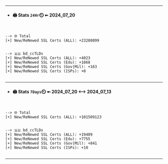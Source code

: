 

---
- #### 🖨️ **Stats** `24Hr`⏲️ ➼ 2024_07_20
```console


--> 🌐 Total
[+] New/ReNewed SSL Certs (ALL): +23280899


--> 🇧🇩 bd_ccTLDs
[+] New/ReNewed SSL Certs (ALL): +4023
[+] New/ReNewed SSL Certs (Edu): +1868
[+] New/ReNewed SSL Certs (Gov|Mil): +163
[+] New/ReNewed SSL Certs (ISPs): +0


```

---
- #### 🖨️ **Stats** `7Days`⏲️ ➼ 2024_07_20 <--> 2024_07_13
```console


--> 🌐 Total
[+] New/ReNewed SSL Certs (ALL): +101509123


--> 🇧🇩 bd_ccTLDs
[+] New/ReNewed SSL Certs (ALL): +19409
[+] New/ReNewed SSL Certs (Edu): +7755
[+] New/ReNewed SSL Certs (Gov|Mil): +841
[+] New/ReNewed SSL Certs (ISPs): +10


```

---

